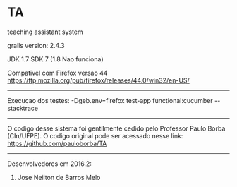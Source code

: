 # TA
teaching assistant system

grails version: 2.4.3

JDK 1.7 SDK 7 (1.8 Nao funciona)

Compativel com Firefox versao 44
https://ftp.mozilla.org/pub/firefox/releases/44.0/win32/en-US/

-------------------------------------------------------------------------------------------------------------------

Execucao dos testes:
-Dgeb.env=firefox test-app functional:cucumber --stacktrace

-------------------------------------------------------------------------------------------------------------------

O codigo desse sistema foi gentilmente cedido pelo Professor Paulo Borba (CIn/UFPE). O codigo original pode ser acessado nesse link:
https://github.com/pauloborba/TA

-------------------------------------------------------------------------------------------------------------------

Desenvolvedores em 2016.2:

1. Jose Neilton de Barros Melo

